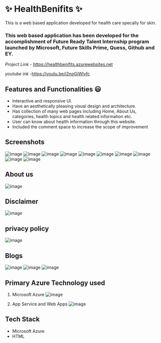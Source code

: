 # ✨ HealthBenifits ✨

This is a web based application developed for health care specally for skin.

### This web based application has been developed for the accomplishment of Future Ready Talent Internship program launched by Microsoft, Future Skills Prime, Quess, Github and EY.


*Project Link* - https://healthbenifits.azurewebsites.net

*youtube ink*  -https://youtu.be/i2noGiWIvfc
## Features and Functionalities 😃

- Interactive and responsive UI.
- Have an aesthetically pleasing visual design and architecture.
- Has collection of many web pages including Home, About Us, categories, health topics and health related information etc.
- User can know about health information through this website.
- Included the comment space to increase the scope of improvement 

## Screenshots
![image](https://user-images.githubusercontent.com/118513179/204717652-b306bae6-6b9d-4ecf-bc8e-44847598b418.png)
![image](https://user-images.githubusercontent.com/118513179/204717699-d219f2be-4a55-4364-a877-8059cb8b5ab1.png)
![image](https://user-images.githubusercontent.com/118513179/204717790-fe8d8891-6c90-4d03-bf28-117ca5b634ee.png)
![image](https://user-images.githubusercontent.com/118513179/204717841-5cb194c9-6409-4c3e-867c-721b91d70809.png)
![image](https://user-images.githubusercontent.com/118513179/204717898-9c9963ef-5596-47ac-99e4-f7936c1c7ae9.png)
![image](https://user-images.githubusercontent.com/118513179/204717950-819db7af-ff9c-4068-a3c8-5d2c4e350408.png)
![image](https://user-images.githubusercontent.com/118513179/204717984-699a72f8-4548-4a38-b259-17be31773408.png)
![image](https://user-images.githubusercontent.com/118513179/204718026-54fb2a72-24e2-4e69-bbdd-9583c04e8de9.png)
![image](https://user-images.githubusercontent.com/118513179/204718078-635523ee-501e-4698-95ed-b5f6dc7f1788.png)
![image](https://user-images.githubusercontent.com/118513179/204718133-39f0b6d0-2b17-4720-90a1-927c0c151a79.png)

## About us
![image](https://user-images.githubusercontent.com/118513179/204718195-4f24d679-6bf8-48b0-90ad-9cbb2d9ae87e.png)

## Disclaimer
![image](https://user-images.githubusercontent.com/118513179/204718255-7fe1c359-d4e0-41f3-add4-8db7d6346458.png)

## privacy policy
![image](https://user-images.githubusercontent.com/118513179/204718304-7b987013-e187-4049-ac5c-ee5f9271bcee.png)

## Blogs
![image](https://user-images.githubusercontent.com/118513179/204718429-de079bed-4bec-4a55-91bc-60732170093f.png)
![image](https://user-images.githubusercontent.com/118513179/204718477-4fd50015-b98a-4659-950a-ebd5a8f3400c.png)
![image](https://user-images.githubusercontent.com/118513179/204718527-3bd9344c-93c3-40fb-8962-dd9b51b8c6ee.png)

## Primary Azure Technology used
1. Microsoft Azure
![image](https://user-images.githubusercontent.com/118513179/204718624-010494cd-8096-4358-9d48-c332daeb84a1.png)

2. App Service and Web Apps
![image](https://user-images.githubusercontent.com/118513179/204718672-17eceb34-00df-4c3e-9add-bf108f493e15.png)

## Tech Stack
- Microsoft Azure
- HTML
